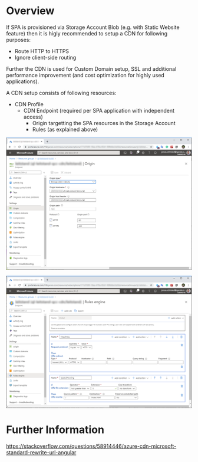 # Overview
If SPA is provisioned via Storage Account Blob (e.g. with Static Website feature) then it is higly recommended to setup a CDN for following purposes:
* Route HTTP to HTTPS
* Ignore client-side routing

Further the CDN is used for Custom Domain setup, SSL and additional performance improvement (and cost optimization for highly used applications).

A CDN setup consists of following resources:
* CDN Profile
  * CDN Endpoint (required per SPA application with independent access)
    * Origin targetting the SPA resources in the Storage Account
	* Rules (as explained above)

![](./cdn-endpoint.origin.png)

![](./cdn-endpoint.rules.png)

# Further Information
https://stackoverflow.com/questions/58914446/azure-cdn-microsoft-standard-rewrite-url-angular